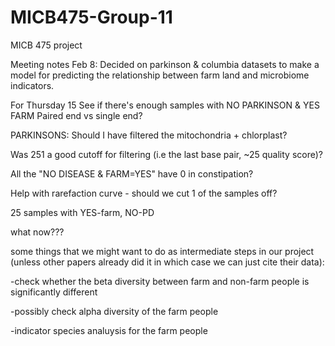 # MICB475-Group-11
MICB 475 project

Meeting notes Feb 8:
  Decided on parkinson & columbia datasets to make a model for predicting the relationship between farm land and microbiome indicators.

For Thursday 15
  See if there's enough samples with NO PARKINSON & YES FARM
  Paired end vs single end?

  PARKINSONS:
  Should I have filtered the mitochondria + chlorplast?

  Was 251 a good cutoff for filtering (i.e the last base pair, ~25 quality score)?
    
  All the "NO DISEASE & FARM=YES" have 0 in constipation?
    
  Help with rarefaction curve - should we cut 1 of the samples off? 
    
  25 samples with YES-farm, NO-PD
    
  what now???

some things that we might want to do as intermediate steps in our project (unless other papers already did it in which case we can just cite their data): 

-check whether the beta diversity between farm and non-farm people is significantly different

-possibly check alpha diversity of the farm people

-indicator species analuysis for the farm people
